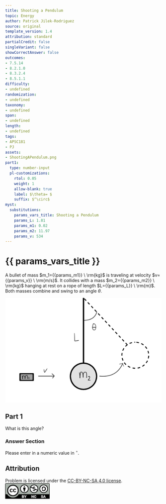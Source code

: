 ```yaml
---
title: Shooting a Pendulum
topic: Energy
author: Patrick Jilek-Rodriguez
source: original
template_version: 1.4
attribution: standard
partialCredit: false
singleVariant: false
showCorrectAnswer: false
outcomes:
- 7.5.14
- 8.2.1.0
- 8.3.2.4
- 8.5.1.1
difficulty:
- undefined
randomization:
- undefined
taxonomy:
- undefined
span:
- undefined
length:
- undefined
tags:
- APSC181
- PJ
assets:
- ShootingAPendulum.png
part1:
  type: number-input
  pl-customizations:
    rtol: 0.05
    weight: 1
    allow-blank: true
    label: $\theta= $
    suffix: $^\circ$
myst:
  substitutions:
    params_vars_title: Shooting a Pendulum
    params_L: 1.81
    params_m1: 0.02
    params_m2: 11.97
    params_v: 534
---
```

# {{ params_vars_title }}
A bullet of mass $m_1={{params_m1}} \ \rm{kg}$ is traveling at velocity $v={{params_v}} \ \rm{m/s}$.
It collides with a mass $m_2={{params_m2}} \ \rm{kg}$ hanging at rest on a rope of length $L={{params_L}} \ \rm{m}$.
Both masses combine and swing to an angle $\theta$.

<img src="ShootingAPendulum.png" width=600 alt="A bullet of mass m1 moving towards a ball of mass m2 hanging on a rope of length L. It swings to an angle theta." >

## Part 1

What is this angle?

### Answer Section

Please enter in a numeric value in $^\circ$.

## Attribution

Problem is licensed under the [CC-BY-NC-SA 4.0 license](https://creativecommons.org/licenses/by-nc-sa/4.0/).<br> ![The Creative Commons 4.0 license requiring attribution-BY, non-commercial-NC, and share-alike-SA license.](https://raw.githubusercontent.com/firasm/bits/master/by-nc-sa.png)